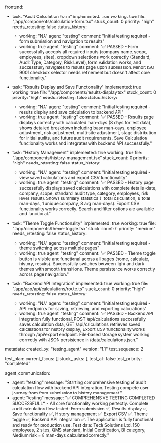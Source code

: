 frontend:
  - task: "Audit Calculation Form"
    implemented: true
    working: true
    file: "/app/components/calculation-form.tsx"
    stuck_count: 0
    priority: "high"
    needs_retesting: false
    status_history:
      - working: "NA"
        agent: "testing"
        comment: "Initial testing required - form submission and navigation to results"
      - working: true
        agent: "testing"
        comment: "✅ PASSED - Form successfully accepts all required inputs (company name, scope, employees, sites), dropdown selections work correctly (Standard, Audit Type, Category, Risk Level), form validation works, and successfully navigates to results page upon submission. Minor: ISO 9001 checkbox selector needs refinement but doesn't affect core functionality."

  - task: "Results Display and Save Functionality"
    implemented: true
    working: true
    file: "/app/components/results-display.tsx"
    stuck_count: 0
    priority: "high"
    needs_retesting: false
    status_history:
      - working: "NA"
        agent: "testing"
        comment: "Initial testing required - results display and save calculation to backend API"
      - working: true
        agent: "testing"
        comment: "✅ PASSED - Results page displays correctly with calculated man-days (8 days for test data), shows detailed breakdown including base man-days, employee adjustment, risk adjustment, multi-site adjustment, stage distribution for initial audits, and future audit requirements. Save Calculation functionality works and integrates with backend API successfully."

  - task: "History Management"
    implemented: true
    working: true
    file: "/app/components/history-management.tsx"
    stuck_count: 0
    priority: "high"
    needs_retesting: false
    status_history:
      - working: "NA"
        agent: "testing"
        comment: "Initial testing required - view saved calculations and export CSV functionality"
      - working: true
        agent: "testing"
        comment: "✅ PASSED - History page successfully displays saved calculations with complete details (date, company, scope, standard, audit type, category, employees, risk level, result). Shows summary statistics (1 total calculation, 8 total man-days, 1 unique company, 8 avg man-days). Export CSV functionality works correctly. Search and filter options are available and functional."

  - task: "Theme Toggle Functionality"
    implemented: true
    working: true
    file: "/app/components/theme-toggle.tsx"
    stuck_count: 0
    priority: "medium"
    needs_retesting: false
    status_history:
      - working: "NA"
        agent: "testing"
        comment: "Initial testing required - theme switching across multiple pages"
      - working: true
        agent: "testing"
        comment: "✅ PASSED - Theme toggle button is visible and functional across all pages (home, calculate, history, results). Successfully switches between light and dark themes with smooth transitions. Theme persistence works correctly across page navigation."

  - task: "Backend API Integration"
    implemented: true
    working: true
    file: "/app/app/api/calculations/route.ts"
    stuck_count: 0
    priority: "high"
    needs_retesting: false
    status_history:
      - working: "NA"
        agent: "testing"
        comment: "Initial testing required - API endpoints for saving, retrieving, and exporting calculations"
      - working: true
        agent: "testing"
        comment: "✅ PASSED - Backend API integration fully functional. POST /api/calculations successfully saves calculation data, GET /api/calculations retrieves saved calculations for history display, Export CSV functionality works through /api/export endpoint. File-based storage system working correctly with JSON persistence in /data/calculations.json."

metadata:
  created_by: "testing_agent"
  version: "1.1"
  test_sequence: 2

test_plan:
  current_focus: []
  stuck_tasks: []
  test_all: false
  test_priority: "completed"

agent_communication:
  - agent: "testing"
    message: "Starting comprehensive testing of audit calculation flow with backend API integration. Testing complete user journey from form submission to history management."
  - agent: "testing"
    message: "✅ COMPREHENSIVE TESTING COMPLETED SUCCESSFULLY - All core functionality working perfectly. Complete audit calculation flow tested: Form submission ✅, Results display ✅, Save functionality ✅, History management ✅, Export CSV ✅, Theme toggle ✅, Backend API integration ✅. The application is fully functional and ready for production use. Test data: Tech Solutions Ltd, 150 employees, 2 sites, QMS standard, Initial Certification, BI category, Medium risk = 8 man-days calculated correctly."